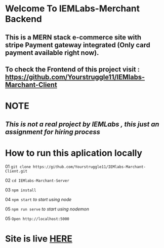 # Welcome To IEMLabs-Merchant Backend



## This is a MERN stack e-commerce site with stripe Payment gateway integrated (Only card payment available right now).

## To check the Frontend of this project visit : https://github.com/Yourstruggle11/IEMlabs-Marchant-Client

 # NOTE

 ## ***This is not a real project by IEMLabs , this just an assignment for hiring process***


 # How to run this aplication locally

 01     ``` git clone https://github.com/Yourstruggle11/IEMlabs-Marchant-Client.git ```

 02      ``` cd IEMlabs-Marchant-Server  ```

 03      ```npm install ```

 04      ``` npm start ``` *to start using node*

 05      ``` npm run serve ``` *to start using nodemon*

 05      ``` Open http://localhost:5000 ```

 # Site is live <a href="https://iemlabs-merchant.netlify.app/">HERE </a>


 
 